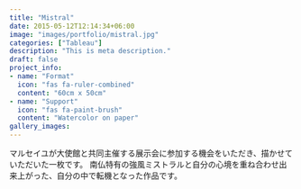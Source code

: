 ```yaml
---
title: "Mistral"
date: 2015-05-12T12:14:34+06:00
image: "images/portfolio/mistral.jpg"
categories: ["Tableau"]
description: "This is meta description."
draft: false
project_info:
- name: "Format"
  icon: "fas fa-ruler-combined"
  content: "60cm x 50cm"
- name: "Support"
  icon: "fas fa-paint-brush"
  content: "Watercolor on paper"
gallery_images:
---
```


マルセイユが大使館と共同主催する展示会に参加する機会をいただき、描かせていただいた一枚です。
南仏特有の強風ミストラルと自分の心境を重ね合わせ出来上がった、自分の中で転機となった作品です。

